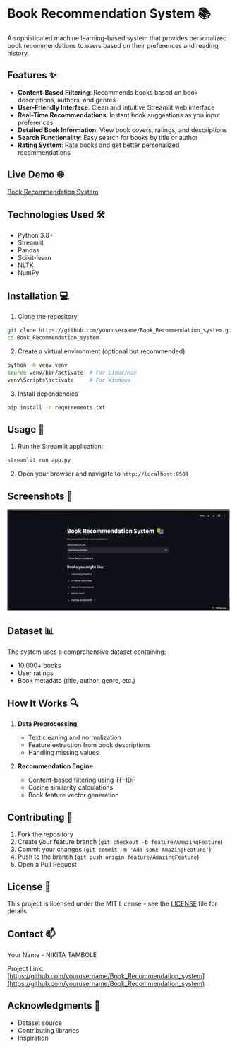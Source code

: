 # Book Recommendation System 📚

A sophisticated machine learning-based system that provides personalized book recommendations to users based on their preferences and reading history.

## Features ✨

- **Content-Based Filtering**: Recommends books based on book descriptions, authors, and genres
- **User-Friendly Interface**: Clean and intuitive Streamlit web interface
- **Real-Time Recommendations**: Instant book suggestions as you input preferences
- **Detailed Book Information**: View book covers, ratings, and descriptions
- **Search Functionality**: Easy search for books by title or author
- **Rating System**: Rate books and get better personalized recommendations

## Live Demo 🌐

[Book Recommendation System](https://bookrecommendationsystem-dhkrovxqssdnkjcjbo95ue.streamlit.app/)

## Technologies Used 🛠️

- Python 3.8+
- Streamlit
- Pandas
- Scikit-learn
- NLTK
- NumPy

## Installation 💻

1. Clone the repository
```bash
git clone https://github.com/yourusername/Book_Recommendation_system.git
cd Book_Recommendation_system
```

2. Create a virtual environment (optional but recommended)
```bash
python -m venv venv
source venv/bin/activate  # For Linux/Mac
venv\Scripts\activate     # For Windows
```

3. Install dependencies
```bash
pip install -r requirements.txt
```

## Usage 🚀

1. Run the Streamlit application:
```bash
streamlit run app.py
```

2. Open your browser and navigate to `http://localhost:8501`

## Screenshots 📸

![App Screenshot](demo.png)

## Dataset 📊

The system uses a comprehensive dataset containing:
- 10,000+ books
- User ratings
- Book metadata (title, author, genre, etc.)

## How It Works 🔍

1. **Data Preprocessing**
   - Text cleaning and normalization
   - Feature extraction from book descriptions
   - Handling missing values

2. **Recommendation Engine**
   - Content-based filtering using TF-IDF
   - Cosine similarity calculations
   - Book feature vector generation

## Contributing 🤝

1. Fork the repository
2. Create your feature branch (`git checkout -b feature/AmazingFeature`)
3. Commit your changes (`git commit -m 'Add some AmazingFeature'`)
4. Push to the branch (`git push origin feature/AmazingFeature`)
5. Open a Pull Request

## License 📝

This project is licensed under the MIT License - see the [LICENSE](LICENSE) file for details.

## Contact 📫

Your Name - NIKITA TAMBOLE

Project Link: [https://github.com/yourusername/Book_Recommendation_system](https://github.com/yourusername/Book_Recommendation_system)

## Acknowledgments 🙏

- Dataset source
- Contributing libraries
- Inspiration